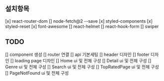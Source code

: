 ## 설치항목

[x] react-router-dom
[] node-fetch@2 --save
[x] styled-components
[x] styled-reset
[x] font-awesome
[] react-helmet
[] react-hook-form
[] swiper

## TODO

[] component 생성
[] router 연결
[] api 기본세팅
[] header 디자인
[] footer 디자인
[] loading page 디자인
[] Home ui 및 전체 구성
[] Detail ui 및 전체 구성
[] Genre ui 및 전체 구성
[] Search ui 및 전체 구성
[] TopRatedPage ui 및 전체 구성
[] PageNotFound ui 및 전체 구성
